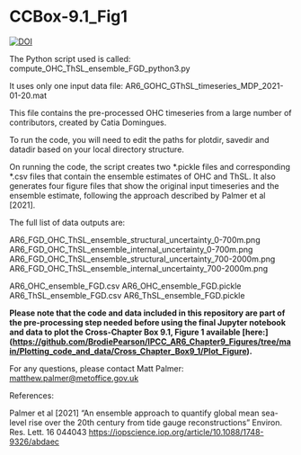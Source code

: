 # CCBox-9.1_Fig1

[![DOI](https://zenodo.org/badge/599016775.svg)](https://zenodo.org/badge/latestdoi/599016775)

The Python script used is called:
compute_OHC_ThSL_ensemble_FGD_python3.py 

It uses only one input data file:
AR6_GOHC_GThSL_timeseries_MDP_2021-01-20.mat

This file contains the pre-processed OHC timeseries from a large number of contributors, created by Catia Domingues.

To run the code, you will need to edit the paths for plotdir, savedir and datadir based on your local directory structure. 

On running the code, the script creates two *.pickle files and corresponding *.csv files that contain the ensemble estimates of OHC and ThSL. It also generates four figure files that show the original input timeseries and the ensemble estimate, following the approach described by Palmer et al [2021]. 

The full list of data outputs are:

AR6_FGD_OHC_ThSL_ensemble_structural_uncertainty_0-700m.png
AR6_FGD_OHC_ThSL_ensemble_internal_uncertainty_0-700m.png
AR6_FGD_OHC_ThSL_ensemble_structural_uncertainty_700-2000m.png
AR6_FGD_OHC_ThSL_ensemble_internal_uncertainty_700-2000m.png

AR6_OHC_ensemble_FGD.csv
AR6_OHC_ensemble_FGD.pickle
AR6_ThSL_ensemble_FGD.csv
AR6_ThSL_ensemble_FGD.pickle 

**Please note that the code and data included in this repository are part of the pre-processing step needed before using the final Jupyter notebook and data to plot the Cross-Chapter Box 9.1, Figure 1 available [**here:**] (https://github.com/BrodiePearson/IPCC_AR6_Chapter9_Figures/tree/main/Plotting_code_and_data/Cross_Chapter_Box9_1/Plot_Figure).** 

For any questions, please contact Matt Palmer: matthew.palmer@metoffice.gov.uk 

References: 

Palmer et al [2021] “An ensemble approach to quantify global mean sea-level rise over the 20th century from tide gauge reconstructions” Environ. Res. Lett. 16 044043
https://iopscience.iop.org/article/10.1088/1748-9326/abdaec 
